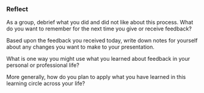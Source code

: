 ### Reflect

As a group, debrief what you did and did not like about this process. What do you want to remember for the next time you give or receive feedback?

Based upon the feedback you received today, write down notes for yourself about any changes you want to make to your presentation. 

What is one way you might use what you learned about feedback in your personal or professional life?

More generally, how do you plan to apply what you have learned in this learning circle across your life?
